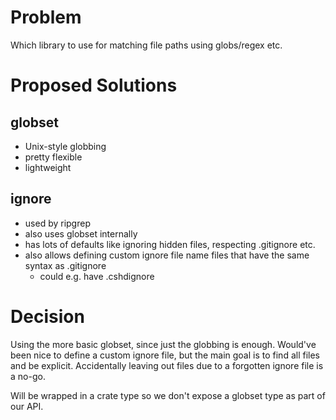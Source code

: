 # Problem

Which library to use for matching file paths using globs/regex etc.

# Proposed Solutions

## globset

- Unix-style globbing
- pretty flexible
- lightweight

## ignore

- used by ripgrep
- also uses globset internally
- has lots of defaults like ignoring hidden files,
  respecting .gitignore etc.
- also allows defining custom ignore file name files
  that have the same syntax as .gitignore
    - could e.g. have .cshdignore

# Decision

Using the more basic globset, since just the globbing is enough.
Would've been nice to define a custom ignore file,
but the main goal is to find all files and be explicit.
Accidentally leaving out files due to a forgotten ignore file
is a no-go.

Will be wrapped in a crate type so we don't expose
a globset type as part of our API.

